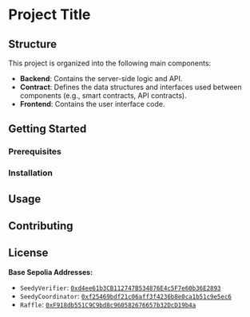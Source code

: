 # Project Title


## Structure

This project is organized into the following main components:

-   **Backend**: Contains the server-side logic and API.
-   **Contract**: Defines the data structures and interfaces used between components (e.g., smart contracts, API contracts).
-   **Frontend**: Contains the user interface code.

## Getting Started


### Prerequisites


### Installation


## Usage


## Contributing


## License


**Base Sepolia Addresses:**
- `SeedyVerifier`: [`0xd4ee61b3CB112747B534876E4c5F7e60b36E2893`](https://base-sepolia.blockscout.com/address/0xd4ee61b3CB112747B534876E4c5F7e60b36E2893)
- `SeedyCoordinator`: [`0xf25469bdf21c06aff3f4236b8e0ca1b51c9e5ec6`](https://base-sepolia.blockscout.com/address/0xf25469bdf21c06aff3f4236b8e0ca1b51c9e5ec6)
- `Raffle`: [`0xF918db551C9C9bd8c960582676657b32DcD19b4a`](https://base-sepolia.blockscout.com/address/0xF918db551C9C9bd8c960582676657b32DcD19b4a)